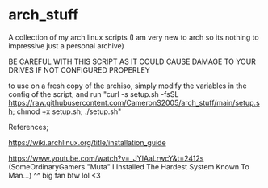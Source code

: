 # arch_stuff
A collection of my arch linux scripts (I am very new to arch so its nothing to impressive just a personal archive)

BE CAREFUL WITH THIS SCRIPT AS IT COULD CAUSE DAMAGE TO YOUR DRIVES IF NOT CONFIGURED PROPERLEY 

to use on a fresh copy of the archiso, simply modify the variables in the config of the script, and run "curl -s setup.sh -fsSL https://raw.githubusercontent.com/CameronS2005/arch_stuff/main/setup.sh; chmod +x setup.sh; ./setup.sh"

References;

https://wiki.archlinux.org/title/installation_guide

https://www.youtube.com/watch?v=_JYIAaLrwcY&t=2412s (SomeOrdinaryGamers "Muta"  I Installed The Hardest System Known To Man...)
^^ big fan btw lol <3

